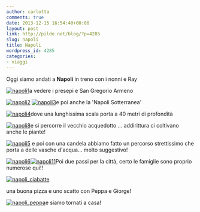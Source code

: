 ```yaml
---
author: carlotta
comments: true
date: 2013-12-15 16:54:40+00:00
layout: post
link: http://pilde.net/blog/?p=4285
slug: napoli
title: Napoli
wordpress_id: 4285
categories:
- viaggi
---
```


Oggi siamo andati a **Napoli** in treno con i nonni e Ray

[![napoli1](http://pilde.net/blog/wp-content/uploads/2014/01/napoli1.jpg)](http://pilde.net/blog/wp-content/uploads/2014/01/napoli1.jpg)a vedere i presepi e San Gregorio Armeno

[![napoli2](http://pilde.net/blog/wp-content/uploads/2014/01/napoli2.jpg)](http://pilde.net/blog/wp-content/uploads/2014/01/napoli2.jpg) [![napoli3](http://pilde.net/blog/wp-content/uploads/2014/01/napoli3.jpg)](http://pilde.net/blog/wp-content/uploads/2014/01/napoli3.jpg)e poi anche la 'Napoli Sotterranea'

[![napoli4](http://pilde.net/blog/wp-content/uploads/2014/01/napoli4.jpg)](http://pilde.net/blog/wp-content/uploads/2014/01/napoli4.jpg)dove una lunghissima scala porta a 40 metri di profondità

[![napoli8](http://pilde.net/blog/wp-content/uploads/2014/01/napoli8.jpg)](http://pilde.net/blog/wp-content/uploads/2014/01/napoli8.jpg)e si percorre il vecchio acquedotto ... addirittura ci coltivano anche le piante!

[![napoli5](http://pilde.net/blog/wp-content/uploads/2014/01/napoli5.jpg)](http://pilde.net/blog/wp-content/uploads/2014/01/napoli5.jpg) e poi con una candela abbiamo fatto un percorso strettissimo che porta a delle vasche d'acqua... molto suggestivo!

[![napoli6](http://pilde.net/blog/wp-content/uploads/2014/01/napoli6.jpg)](http://pilde.net/blog/wp-content/uploads/2014/01/napoli6.jpg)[![napoli11](http://pilde.net/blog/wp-content/uploads/2014/01/napoli11.jpg)](http://pilde.net/blog/wp-content/uploads/2014/01/napoli11.jpg)Poi due passi per la città, certo le famiglie sono proprio numerose qui!!

[![napoli_ciabatte](http://pilde.net/blog/wp-content/uploads/2014/01/napoli_ciabatte.jpg)](http://pilde.net/blog/wp-content/uploads/2014/01/napoli_ciabatte.jpg)

una buona pizza e uno scatto con Peppa e Giorge!

[![napoli_peppa](http://pilde.net/blog/wp-content/uploads/2014/01/napoli_peppa.jpg)](http://pilde.net/blog/wp-content/uploads/2014/01/napoli_peppa.jpg)e siamo tornati a casa!
